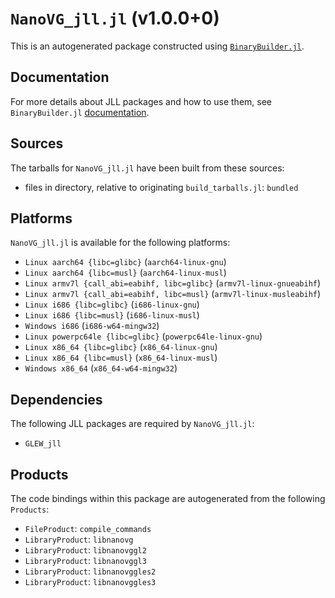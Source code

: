 # `NanoVG_jll.jl` (v1.0.0+0)

This is an autogenerated package constructed using [`BinaryBuilder.jl`](https://github.com/JuliaPackaging/BinaryBuilder.jl).

## Documentation

For more details about JLL packages and how to use them, see `BinaryBuilder.jl` [documentation](https://docs.binarybuilder.org/stable/jll/).

## Sources

The tarballs for `NanoVG_jll.jl` have been built from these sources:

* files in directory, relative to originating `build_tarballs.jl`: `bundled`

## Platforms

`NanoVG_jll.jl` is available for the following platforms:

* `Linux aarch64 {libc=glibc}` (`aarch64-linux-gnu`)
* `Linux aarch64 {libc=musl}` (`aarch64-linux-musl`)
* `Linux armv7l {call_abi=eabihf, libc=glibc}` (`armv7l-linux-gnueabihf`)
* `Linux armv7l {call_abi=eabihf, libc=musl}` (`armv7l-linux-musleabihf`)
* `Linux i686 {libc=glibc}` (`i686-linux-gnu`)
* `Linux i686 {libc=musl}` (`i686-linux-musl`)
* `Windows i686` (`i686-w64-mingw32`)
* `Linux powerpc64le {libc=glibc}` (`powerpc64le-linux-gnu`)
* `Linux x86_64 {libc=glibc}` (`x86_64-linux-gnu`)
* `Linux x86_64 {libc=musl}` (`x86_64-linux-musl`)
* `Windows x86_64` (`x86_64-w64-mingw32`)

## Dependencies

The following JLL packages are required by `NanoVG_jll.jl`:

* `GLEW_jll`

## Products

The code bindings within this package are autogenerated from the following `Products`:

* `FileProduct`: `compile_commands`
* `LibraryProduct`: `libnanovg`
* `LibraryProduct`: `libnanovggl2`
* `LibraryProduct`: `libnanovggl3`
* `LibraryProduct`: `libnanovggles2`
* `LibraryProduct`: `libnanovggles3`
